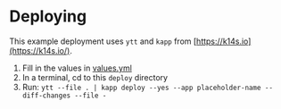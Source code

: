 # Deploying

This example deployment uses `ytt` and `kapp` from [https://k14s.io](https://k14s.io/).

1. Fill in the values in [values.yml](values.yaml)
2. In a terminal, cd to this `deploy` directory
3. Run: `ytt --file . | kapp deploy --yes --app placeholder-name --diff-changes --file -`
